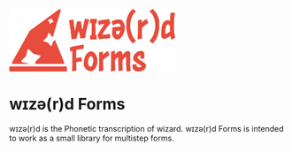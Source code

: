 <img src="https://raw.githubusercontent.com/SteinRein/wizerd-forms/master/assets/wizerd-forms-logo.svg?token=AJ5TB5PBQSF4BGJICE7KJYS7VZYBC" width="300">

# wɪzə(r)d Forms
wɪzə(r)d is the Phonetic transcription of wizard. wɪzə(r)d Forms is intended to work as a small library for multistep forms.
